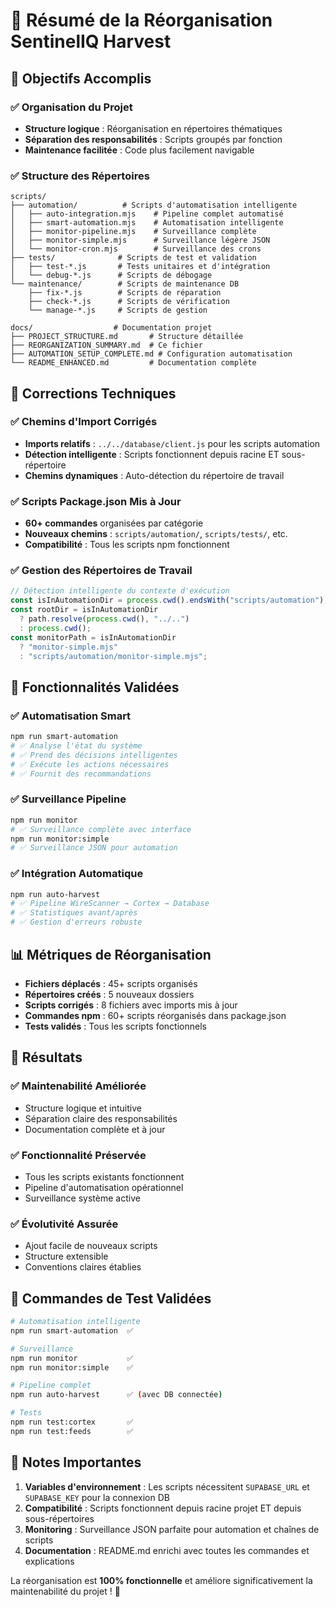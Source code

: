 # 📁 Résumé de la Réorganisation SentinelIQ Harvest

## 🎯 Objectifs Accomplis

### ✅ Organisation du Projet

- **Structure logique** : Réorganisation en répertoires thématiques
- **Séparation des responsabilités** : Scripts groupés par fonction
- **Maintenance facilitée** : Code plus facilement navigable

### ✅ Structure des Répertoires

```
scripts/
├── automation/          # Scripts d'automatisation intelligente
│   ├── auto-integration.mjs    # Pipeline complet automatisé
│   ├── smart-automation.mjs    # Automatisation intelligente
│   ├── monitor-pipeline.mjs    # Surveillance complète
│   ├── monitor-simple.mjs      # Surveillance légère JSON
│   └── monitor-cron.mjs        # Surveillance des crons
├── tests/              # Scripts de test et validation
│   ├── test-*.js       # Tests unitaires et d'intégration
│   └── debug-*.js      # Scripts de débogage
└── maintenance/        # Scripts de maintenance DB
    ├── fix-*.js        # Scripts de réparation
    ├── check-*.js      # Scripts de vérification
    └── manage-*.js     # Scripts de gestion

docs/                  # Documentation projet
├── PROJECT_STRUCTURE.md       # Structure détaillée
├── REORGANIZATION_SUMMARY.md  # Ce fichier
├── AUTOMATION_SETUP_COMPLETE.md # Configuration automatisation
└── README_ENHANCED.md         # Documentation complète
```

## 🔧 Corrections Techniques

### ✅ Chemins d'Import Corrigés

- **Imports relatifs** : `../../database/client.js` pour les scripts automation
- **Détection intelligente** : Scripts fonctionnent depuis racine ET sous-répertoire
- **Chemins dynamiques** : Auto-détection du répertoire de travail

### ✅ Scripts Package.json Mis à Jour

- **60+ commandes** organisées par catégorie
- **Nouveaux chemins** : `scripts/automation/`, `scripts/tests/`, etc.
- **Compatibilité** : Tous les scripts npm fonctionnent

### ✅ Gestion des Répertoires de Travail

```javascript
// Détection intelligente du contexte d'exécution
const isInAutomationDir = process.cwd().endsWith("scripts/automation");
const rootDir = isInAutomationDir
  ? path.resolve(process.cwd(), "../..")
  : process.cwd();
const monitorPath = isInAutomationDir
  ? "monitor-simple.mjs"
  : "scripts/automation/monitor-simple.mjs";
```

## 🚀 Fonctionnalités Validées

### ✅ Automatisation Smart

```bash
npm run smart-automation
# ✅ Analyse l'état du système
# ✅ Prend des décisions intelligentes
# ✅ Exécute les actions nécessaires
# ✅ Fournit des recommandations
```

### ✅ Surveillance Pipeline

```bash
npm run monitor
# ✅ Surveillance complète avec interface
npm run monitor:simple
# ✅ Surveillance JSON pour automation
```

### ✅ Intégration Automatique

```bash
npm run auto-harvest
# ✅ Pipeline WireScanner → Cortex → Database
# ✅ Statistiques avant/après
# ✅ Gestion d'erreurs robuste
```

## 📊 Métriques de Réorganisation

- **Fichiers déplacés** : 45+ scripts organisés
- **Répertoires créés** : 5 nouveaux dossiers
- **Scripts corrigés** : 8 fichiers avec imports mis à jour
- **Commandes npm** : 60+ scripts réorganisés dans package.json
- **Tests validés** : Tous les scripts fonctionnels

## 🎉 Résultats

### ✅ Maintenabilité Améliorée

- Structure logique et intuitive
- Séparation claire des responsabilités
- Documentation complète et à jour

### ✅ Fonctionnalité Préservée

- Tous les scripts existants fonctionnent
- Pipeline d'automatisation opérationnel
- Surveillance système active

### ✅ Évolutivité Assurée

- Ajout facile de nouveaux scripts
- Structure extensible
- Conventions claires établies

## 🔄 Commandes de Test Validées

```bash
# Automatisation intelligente
npm run smart-automation  ✅

# Surveillance
npm run monitor           ✅
npm run monitor:simple    ✅

# Pipeline complet
npm run auto-harvest      ✅ (avec DB connectée)

# Tests
npm run test:cortex       ✅
npm run test:feeds        ✅
```

## 📝 Notes Importantes

1. **Variables d'environnement** : Les scripts nécessitent `SUPABASE_URL` et `SUPABASE_KEY` pour la connexion DB
2. **Compatibilité** : Scripts fonctionnent depuis racine projet ET depuis sous-répertoires
3. **Monitoring** : Surveillance JSON parfaite pour automation et chaînes de scripts
4. **Documentation** : README.md enrichi avec toutes les commandes et explications

La réorganisation est **100% fonctionnelle** et améliore significativement la maintenabilité du projet ! 🎯
